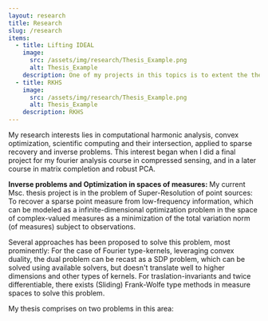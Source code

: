 ```yaml
---
layout: research
title: Research
slug: /research
items:
  - title: Lifting IDEAL
    image:
      src: /assets/img/research/Thesis_Example.png
      alt: Thesis_Example
    description: One of my projects in this topics is to extent the theory to complex valued kernel and to apply the theory to super-resolution to magnetic resonace
  - title: RKHS
    image:
      src: /assets/img/research/Thesis_Example.png
      alt: Thesis_Example
    description: RKHS
---
```


My research interests lies in computational harmonic analysis, convex optimization, scientific computing and their intersection, applied to sparse recovery and inverse problems. This interest began when I did a final project for my fourier analysis course in compressed sensing, and in a later course in matrix completion and robust PCA.

<b> Inverse problems and Optimization in spaces of measures: </b> My current Msc. thesis project is in the problem of Super-Resolution of point sources: To recover a sparse point measure from low-frequency information, which can be modeled as a infinite-dimensional optimization problem in the space of complex-valued measures as a minimization of the total variation norm (of measures) subject to observations. 

Several approaches has been proposed to solve this problem, most prominently: For the case of Fourier type-kernels, leveraging convex duality, the dual problem can be recast as a SDP problem, which can be solved using available solvers, but doesn't translate well to higher dimensions and other types of kernels. For traslation-invariants and twice differentiable, there exists (Sliding) Frank-Wolfe type methods in measure spaces to solve this problem.

My thesis comprises on two problems in this area:


<br />
<br />
